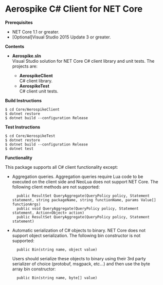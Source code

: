 Aerospike C# Client for NET Core
================================

**Prerequisites**

* NET Core 1.1 or greater.
* [Optional]Visual Studio 2015 Update 3 or greater.

**Contents**

* **Aerospike.sln**    
	Visual Studio solution for NET Core C# client library and unit tests.  The projects are:
	
	* **AerospikeClient**    
		C# client library.
	* **AerospikeTest**    
		C# client unit tests.

**Build Instructions**

	$ cd Core/AerospikeClient
	$ dotnet restore
	$ dotnet build --configuration Release    

**Test Instructions**

	$ cd Core/AerospikeTest
	$ dotnet restore
	$ dotnet build --configuration Release 
	$ dotnet test

**Functionality**

This package supports all C# client functionality except:

* Aggregation queries.  Aggregation queries require Lua code to be executed on the client side and NeoLua does not support NET Core.  The following client methods are not supported:

		public ResultSet QueryAggregate(QueryPolicy policy, Statement statement, string packageName, string functionName, params Value[] functionArgs)
		public void QueryAggregate(QueryPolicy policy, Statement statement, Action<Object> action)
		public ResultSet QueryAggregate(QueryPolicy policy, Statement statement)
	
* Automatic serialization of C# objects to binary.  NET Core does not support object serialization.  The following bin constructor is not supported:

		public Bin(string name, object value)
	
	Users should serialize these objects to binary using their 3rd party serializer of choice (protobuf, msgpack, etc...) and then use the byte array bin constructor:

		public Bin(string name, byte[] value)
